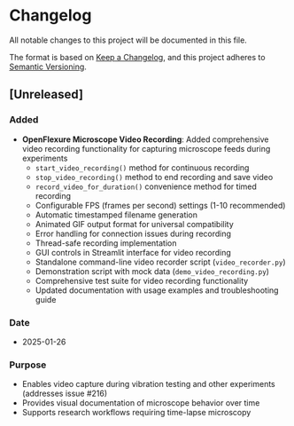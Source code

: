 # Changelog

All notable changes to this project will be documented in this file.

The format is based on [Keep a Changelog](https://keepachangelog.com/en/1.0.0/),
and this project adheres to [Semantic Versioning](https://semver.org/spec/v2.0.0.html).

## [Unreleased]

### Added
- **OpenFlexure Microscope Video Recording**: Added comprehensive video recording functionality for capturing microscope feeds during experiments
  - `start_video_recording()` method for continuous recording
  - `stop_video_recording()` method to end recording and save video
  - `record_video_for_duration()` convenience method for timed recording
  - Configurable FPS (frames per second) settings (1-10 recommended)
  - Automatic timestamped filename generation
  - Animated GIF output format for universal compatibility
  - Error handling for connection issues during recording
  - Thread-safe recording implementation
  - GUI controls in Streamlit interface for video recording
  - Standalone command-line video recorder script (`video_recorder.py`)
  - Demonstration script with mock data (`demo_video_recording.py`)
  - Comprehensive test suite for video recording functionality
  - Updated documentation with usage examples and troubleshooting guide

### Date
- 2025-01-26

### Purpose
- Enables video capture during vibration testing and other experiments (addresses issue #216)
- Provides visual documentation of microscope behavior over time
- Supports research workflows requiring time-lapse microscopy
